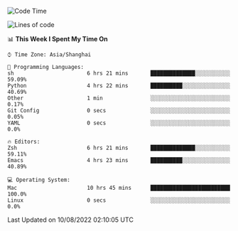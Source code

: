 <!--START_SECTION:waka-->
![Code Time](http://img.shields.io/badge/Code%20Time-761%20hrs%2055%20mins-blue)

![Lines of code](https://img.shields.io/badge/From%20Hello%20World%20I%27ve%20Written-22%20Thousand%20lines%20of%20code-blue)

📊 **This Week I Spent My Time On** 

```text
⌚︎ Time Zone: Asia/Shanghai

💬 Programming Languages: 
sh                       6 hrs 21 mins       ██████████████░░░░░░░░░░░   59.09% 
Python                   4 hrs 22 mins       ██████████░░░░░░░░░░░░░░░   40.69% 
Other                    1 min               ░░░░░░░░░░░░░░░░░░░░░░░░░   0.17% 
Git Config               0 secs              ░░░░░░░░░░░░░░░░░░░░░░░░░   0.05% 
YAML                     0 secs              ░░░░░░░░░░░░░░░░░░░░░░░░░   0.0%

🔥 Editors: 
Zsh                      6 hrs 21 mins       ██████████████░░░░░░░░░░░   59.11% 
Emacs                    4 hrs 23 mins       ██████████░░░░░░░░░░░░░░░   40.89%

💻 Operating System: 
Mac                      10 hrs 45 mins      █████████████████████████   100.0% 
Linux                    0 secs              ░░░░░░░░░░░░░░░░░░░░░░░░░   0.0%

```


 Last Updated on 10/08/2022 02:10:05 UTC
<!--END_SECTION:waka-->
